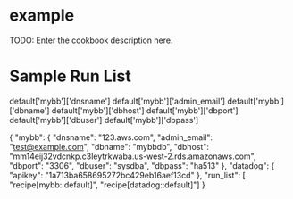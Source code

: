 # example

TODO: Enter the cookbook description here.

# Sample Run List


default['mybb']['dnsname']
default['mybb']['admin_email']
default['mybb']['dbname']
default['mybb']['dbhost']
default['mybb']['dbport']
default['mybb']['dbuser']
default['mybb']['dbpass']

{
    "mybb": {
        "dnsname": "123.aws.com",
        "admin_email": "test@example.com",
        "dbname": "mybbdb",
        "dbhost": "mm14eij32vdcnkp.c3leytrkwaba.us-west-2.rds.amazonaws.com",
        "dbport": "3306",
        "dbuser": "sysdba",
        "dbpass": "ha513"
    },
    "datadog": {
        "apikey": "1a713ba658695272bc429eb16aef13cd"
    },
  "run_list": [ "recipe[mybb::default]", "recipe[datadog::default]"]
}
